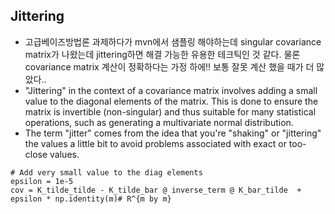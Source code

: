 ## Jittering
- 고급베이즈방법론 과제하다가 mvn에서 샘플링 해야하는데 singular covariance matrix가 나왔는데 jittering하면 해결 가능한 유용한 테크틱인 것 같다. 물론 covariance matrix 계산이 정확하다는 가정 하에!! 보통 잘못 계산 했을 때가 더 많았다..
- "Jittering" in the context of a covariance matrix involves adding a small value to the diagonal elements of the matrix. This is done to ensure the matrix is invertible (non-singular) and thus suitable for many statistical operations, such as generating a multivariate normal distribution.
- The term "jitter" comes from the idea that you're "shaking" or "jittering" the values a little bit to avoid problems associated with exact or too-close values.

```{python}
# Add very small value to the diag elements
epsilon = 1e-5
cov = K_tilde_tilde - K_tilde_bar @ inverse_term @ K_bar_tilde  + epsilon * np.identity(m)# R^{m by m} 
```
